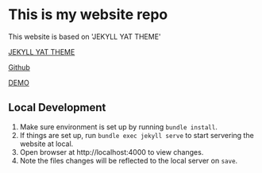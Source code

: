 # This is my website repo

This website is based on 'JEKYLL YAT THEME'

[JEKYLL YAT THEME](https://jamstackthemes.dev/theme/jekyll-theme-yat/)

[Github](https://github.com/jeffreytse/jekyll-theme-yat)

[DEMO](https://jamstackthemes.dev/demo/theme/jekyll-theme-yat/)  

## Local Development

1. Make sure environment is set up by running `bundle install`.
2. If things are set up, run `bundle exec jekyll serve` to start servering the website at local.
3. Open browser at http://localhost:4000 to view changes.
4. Note the files changes will be reflected to the local server on `save`.